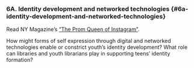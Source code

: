 ### 6A. Identity development and networked technologies {#6a-identity-development-and-networked-technologies}

Read NY Magazine’s [“The Prom Queen of Instagram”](https://www.thecut.com/2015/09/lilli-hymowitz-prom-queen-of-instagram.html).

How might forms of self expression through digital and networked technologies enable or constrict youth’s identity development? What role can libraries and youth librarians play in supporting teens’ identity formation?

